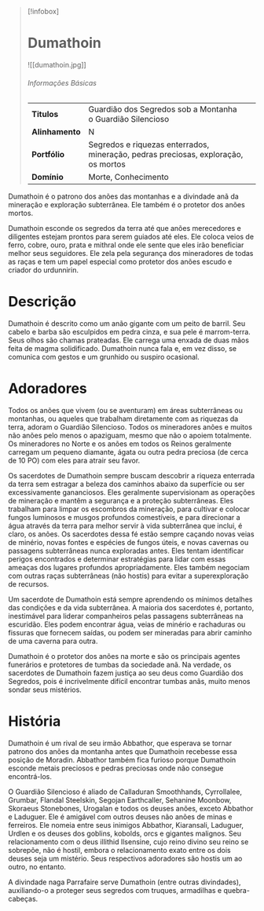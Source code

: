 > [!infobox]
> # Dumathoin
> ![[dumathoin.jpg]]
> ###### Informações Básicas
> | | |
> | ---- | ---- |
> | **Titulos** | Guardião dos Segredos sob a Montanha<br/>o Guardião Silencioso |
> | **Alinhamento** | N |
> | **Portfólio** | Segredos e riquezas enterrados, mineração, pedras preciosas, exploração, os mortos |
> | **Domínio** | Morte, Conhecimento |

Dumathoin é o patrono dos anões das montanhas e a divindade anã da mineração e exploração subterrânea. Ele também é o protetor dos anões mortos.

Dumathoin esconde os segredos da terra até que anões merecedores e diligentes estejam prontos para serem guiados até eles. Ele coloca veios de ferro, cobre, ouro, prata e mithral onde ele sente que eles irão beneficiar melhor seus seguidores. Ele zela pela segurança dos mineradores de todas as raças e tem um papel especial como protetor dos anões escudo e criador do urdunnirin.

# Descrição
Dumathoin é descrito como um anão gigante com um peito de barril. Seu cabelo e barba são esculpidos em pedra cinza, e sua pele é marrom-terra. Seus olhos são chamas prateadas. Ele carrega uma enxada de duas mãos feita de magma solidificado. Dumathoin nunca fala e, em vez disso, se comunica com gestos e um grunhido ou suspiro ocasional.

# Adoradores
Todos os anões que vivem (ou se aventuram) em áreas subterrâneas ou montanhas, ou aqueles que trabalham diretamente com as riquezas da terra, adoram o Guardião Silencioso. Todos os mineradores anões e muitos não anões pelo menos o apaziguam, mesmo que não o apoiem totalmente. Os mineradores no Norte e os anões em todos os Reinos geralmente carregam um pequeno diamante, ágata ou outra pedra preciosa (de cerca de 10 PO) com eles para atrair seu favor.

Os sacerdotes de Dumathoin sempre buscam descobrir a riqueza enterrada da terra sem estragar a beleza dos caminhos abaixo da superfície ou ser excessivamente gananciosos. Eles geralmente supervisionam as operações de mineração e mantêm a segurança e a proteção subterrâneas. Eles trabalham para limpar os escombros da mineração, para cultivar e colocar fungos luminosos e musgos profundos comestíveis, e para direcionar a água através da terra para melhor servir à vida subterrânea que inclui, é claro, os anões. Os sacerdotes dessa fé estão sempre caçando novas veias de minério, novas fontes e espécies de fungos úteis, e novas cavernas ou passagens subterrâneas nunca exploradas antes. Eles tentam identificar perigos encontrados e determinar estratégias para lidar com essas ameaças dos lugares profundos apropriadamente. Eles também negociam com outras raças subterrâneas (não hostis) para evitar a superexploração de recursos.

Um sacerdote de Dumathoin está sempre aprendendo os mínimos detalhes das condições e da vida subterrânea. A maioria dos sacerdotes é, portanto, inestimável para liderar companheiros pelas passagens subterrâneas na escuridão. Eles podem encontrar água, veias de minério e rachaduras ou fissuras que fornecem saídas, ou podem ser mineradas para abrir caminho de uma caverna para outra.

Dumathoin é o protetor dos anões na morte e são os principais agentes funerários e protetores de tumbas da sociedade anã. Na verdade, os sacerdotes de Dumathoin fazem justiça ao seu deus como Guardião dos Segredos, pois é incrivelmente difícil encontrar tumbas anãs, muito menos sondar seus mistérios.

# História
Dumathoin é um rival de seu irmão Abbathor, que esperava se tornar patrono dos anões da montanha antes que Dumathoin recebesse essa posição de Moradin. Abbathor também fica furioso porque Dumathoin esconde metais preciosos e pedras preciosas onde não consegue encontrá-los.

O Guardião Silencioso é aliado de Calladuran Smoothhands, Cyrrollalee, Grumbar, Flandal Steelskin, Segojan Earthcaller, Sehanine Moonbow, Skoraeus Stonebones, Urogalan e todos os deuses anões, exceto Abbathor e Laduguer. Ele é amigável com outros deuses não anões de minas e ferreiros. Ele nomeia entre seus inimigos Abbathor, Kiaransali, Laduguer, Urdlen e os deuses dos goblins, kobolds, orcs e gigantes malignos. Seu relacionamento com o deus illithid Ilsensine, cujo reino divino seu reino se sobrepõe, não é hostil, embora o relacionamento exato entre os dois deuses seja um mistério. Seus respectivos adoradores são hostis um ao outro, no entanto.

A divindade naga Parrafaire serve Dumathoin (entre outras divindades), auxiliando-o a proteger seus segredos com truques, armadilhas e quebra-cabeças.